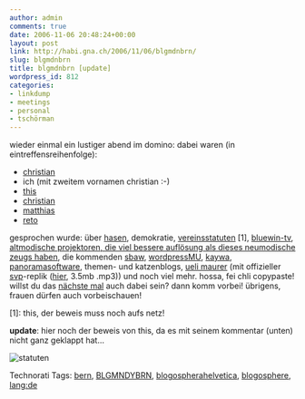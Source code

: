 ```yaml
---
author: admin
comments: true
date: 2006-11-06 20:48:24+00:00
layout: post
link: http://habi.gna.ch/2006/11/06/blgmdnbrn/
slug: blgmdnbrn
title: blgmdnbrn [update]
wordpress_id: 812
categories:
- linkdump
- meetings
- personal
- tschörman
---
```


wieder einmal ein lustiger abend im domino:
dabei waren (in eintreffensreihenfolge):
- [christian](http://bloxxs.org/)
- ich (mit zweitem vornamen christian :-)
- [this](http://borniert.com/)
- [christian](http://edemokratie.ch/)
- [matthias](http://www.gutfeldt.ch/matthias/blog/index.php)
- [reto](http://hugi.to/blog/)

gesprochen wurde: über [hasen](http://www.nabaztag.com/), demokratie, [vereinsstatuten](http://swissblogpress.ch/) [1], [bluewin-tv](http://www.tv.bluewin.ch/), [altmodische projektoren, die viel bessere auflösung als dieses neumodische zeugs haben](http://www.ethistory.ethz.ch/besichtigungen/objekte/eidophor), die kommenden [sbaw](http://swissblogawards.ch/), [wordpressMU](http://mu.wordpress.org/), [kaywa](http://kaywa.com/), [panoramasoftware](http://hugin.sourceforge.net/), themen- und katzenblogs, [ueli maurer](http://bloxxs.org/?p=263) (mit offizieller [svp](http://svp.ch/)-replik ([hier](http://svp.ch/file/kohaesionssong.mp3), 3.5mb .mp3)) und noch viel mehr. hossa, fei chli copypaste!
willst du das [nächste mal](http://upcoming.org/event/104397/) auch dabei sein? dann komm vorbei! übrigens, frauen dürfen auch vorbeischauen!

[1]: this, der beweis muss noch aufs netz!

**update**: hier noch der beweis von this, da es mit seinem kommentar (unten) nicht ganz geklappt hat...


![statuten](http://habi.gna.ch/wp-content/uploads/2006/11/statuten.thumbnail.JPG)














Technorati Tags: [bern](http://www.technorati.com/tag/bern), [BLGMNDYBRN](http://www.technorati.com/tag/BLGMNDYBRN), [blogospherahelvetica](http://www.technorati.com/tag/blogospherahelvetica), [blogosphere](http://www.technorati.com/tag/blogosphere), [lang:de](http://www.technorati.com/tag/lang:de)



